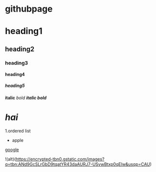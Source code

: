# githubpage
# heading1

## heading2

### heading3

#### heading4

##### heading5

**italic**
*bold*
***italic bold***
# ***hai***

1.ordered list
- apple

[google](https://www.google.com/)

!(alt)(https://encrypted-tbn0.gstatic.com/images?q=tbn:ANd9GcSLrGbD9tqatYR43daAURJ7-USvwBtxp0qEIw&usqp=CAU)

